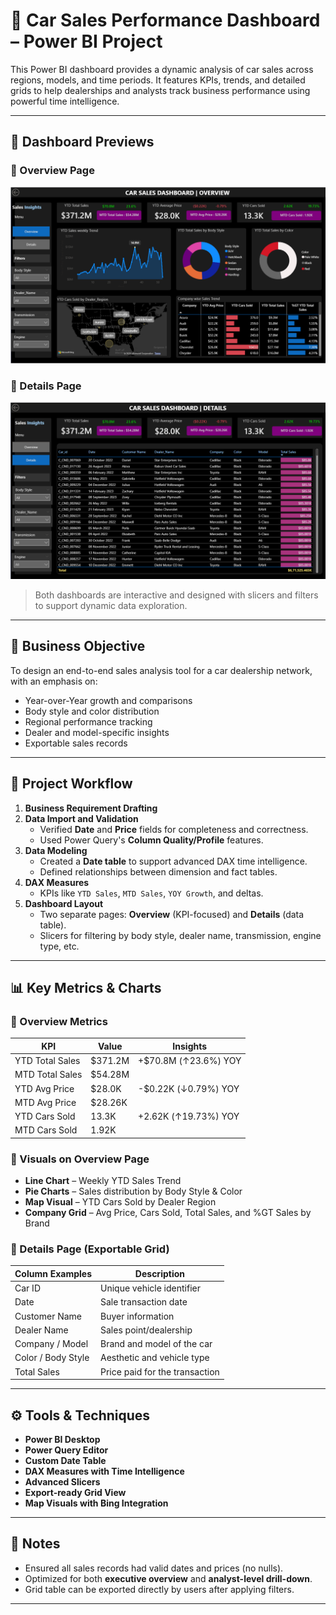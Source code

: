 # 🚗 Car Sales Performance Dashboard – Power BI Project

This Power BI dashboard provides a dynamic analysis of car sales across regions, models, and time periods. It features KPIs, trends, and detailed grids to help dealerships and analysts track business performance using powerful time intelligence.

---

## 📸 Dashboard Previews

### 🔹 Overview Page

![Overview Dashboard](./Car%20Sales%20Overview.png)

### 🔹 Details Page

![Details Dashboard](./Car%20Sales%20Details.png)

> Both dashboards are interactive and designed with slicers and filters to support dynamic data exploration.

---

## 📌 Business Objective

To design an end-to-end sales analysis tool for a car dealership network, with an emphasis on:
- Year-over-Year growth and comparisons
- Body style and color distribution
- Regional performance tracking
- Dealer and model-specific insights
- Exportable sales records

---

## 🧠 Project Workflow

1. **Business Requirement Drafting**
2. **Data Import and Validation**
   - Verified **Date** and **Price** fields for completeness and correctness.
   - Used Power Query's **Column Quality/Profile** features.
3. **Data Modeling**
   - Created a **Date table** to support advanced DAX time intelligence.
   - Defined relationships between dimension and fact tables.
4. **DAX Measures**
   - KPIs like `YTD Sales`, `MTD Sales`, `YOY Growth`, and deltas.
5. **Dashboard Layout**
   - Two separate pages: **Overview** (KPI-focused) and **Details** (data table).
   - Slicers for filtering by body style, dealer name, transmission, engine type, etc.

---

## 📊 Key Metrics & Charts

### 🔹 Overview Metrics

| KPI                   | Value     | Insights                    |
|-----------------------|-----------|-----------------------------|
| YTD Total Sales       | $371.2M   | +$70.8M (↑23.6%) YOY        |
| MTD Total Sales       | $54.28M   |                             |
| YTD Avg Price         | $28.0K    | -$0.22K (↓0.79%) YOY        |
| MTD Avg Price         | $28.26K   |                             |
| YTD Cars Sold         | 13.3K     | +2.62K (↑19.73%) YOY        |
| MTD Cars Sold         | 1.92K     |                             |

### 🔹 Visuals on Overview Page

- **Line Chart** – Weekly YTD Sales Trend  
- **Pie Charts** – Sales distribution by Body Style & Color  
- **Map Visual** – YTD Cars Sold by Dealer Region  
- **Company Grid** – Avg Price, Cars Sold, Total Sales, and %GT Sales by Brand  

### 🔹 Details Page (Exportable Grid)

| Column Examples     | Description                             |
|---------------------|-----------------------------------------|
| Car ID              | Unique vehicle identifier               |
| Date                | Sale transaction date                   |
| Customer Name       | Buyer information                       |
| Dealer Name         | Sales point/dealership                  |
| Company / Model     | Brand and model of the car              |
| Color / Body Style  | Aesthetic and vehicle type              |
| Total Sales         | Price paid for the transaction          |

---

## ⚙️ Tools & Techniques

- **Power BI Desktop**
- **Power Query Editor**
- **Custom Date Table**
- **DAX Measures with Time Intelligence**
- **Advanced Slicers**
- **Export-ready Grid View**
- **Map Visuals with Bing Integration**

---

## 📝 Notes

- Ensured all sales records had valid dates and prices (no nulls).
- Optimized for both **executive overview** and **analyst-level drill-down**.
- Grid table can be exported directly by users after applying filters.

---

